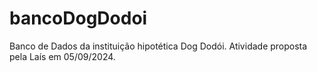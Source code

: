 # bancoDogDodoi
Banco de Dados da instituição hipotética Dog Dodói. Atividade proposta pela Laís em 05/09/2024.
